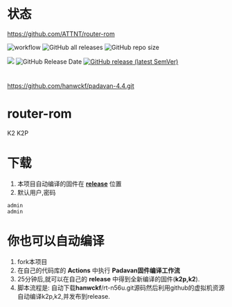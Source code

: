 # 状态
https://github.com/ATTNT/router-rom

![workflow](https://github.com/ATTNT/router-rom/actions/workflows/Padavan.yml/badge.svg)
![GitHub all releases](https://img.shields.io/github/downloads/ATTNT/router-rom/total?label=下载量)
![GitHub repo size](https://img.shields.io/github/repo-size/ATTNT/router-rom?label=库大小)

![](https://img.shields.io/github/last-commit/ATTNT/router-rom?label=最近提交)
![GitHub Release Date](https://img.shields.io/github/release-date/ATTNT/router-rom?label=最新发布)
[![GitHub release (latest SemVer)](https://img.shields.io/github/v/release/ATTNT/router-rom?label=最新版本)](https://github.com/ATTNT/router-rom/releases)

# 
https://github.com/hanwckf/padavan-4.4.git

# router-rom
K2 K2P 
 
# 下载
 1. 本项目自动编译的固件在 [**release**](https://github.com/ATTNT/router-rom/releases) 位置
 2. 默认用户,密码
 ```
 admin
 admin
 ```
# 你也可以自动编译
 1. fork本项目
 2. 在自己的代码库的 **Actions** 中执行 **Padavan固件编译工作流** 
 3. 25分钟后,就可以在自己的 **release** 中得到全新编译的固件(**k2p,k2**).
 4. 脚本流程是: 自动下载**hanwckf**/rt-n56u.git源码然后利用github的虚拟机资源自动编译k2p,k2,并发布到release.


